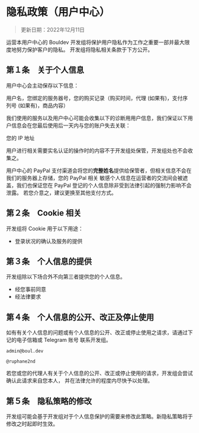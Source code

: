 # 隐私政策（用户中心）
> 更新日期：2022年12月11日

运营本用户中心的 Bouldev 开发组将保护用户隐私作为工作之重要一部并最大限度地努力保护客户的隐私。
开发组将隐私相关条款于下方公开。
## 第１条　关于个人信息
用户中心会主动保存以下信息：

用户名，您绑定的服务器号，您的购买记录（购买时间，代理 (如果有)，支付序列号 (如果有)，商品内容）

我们使用的服务以及用户中心可能会收集以下的诊断用用户信息，我们保证以下用户信息会在您最后使用后一天内与您的账户失去关联：

您的 IP 地址

用户进行相关需要实名认证的操作时的内容不于开发组处保管，开发组处也不会收集之。

用户中心的 PayPal 支付渠道会将您的**完整姓名**提供给保管者，但相关信息不会在我们的服务器上存储，您的 PayPal 相关
敏感个人信息在运营者的交流间会被遮盖，我们也保证您在 PayPal 登记的个人信息除非受到法律引起的强制力影响不会泄露。
若您介意之，建议更换至其他支付方式。
## 第２条　Cookie 相关
开发组将 Cookie 用于以下用途：
* 登录状况的确认及服务的提供

## 第３条　个人信息的提供
开发组除以下场合外不向第三者提供您的个人信息。
* 经您事前同意
* 经法律要求

## 第４条　个人信息的公开、改正及停止使用
如有有关个人信息的问题或有个人信息的公开、改正或停止使用之请求，请通过下记的电子信箱或 Telegram 账号 联系开发组。
```
admin@boul.dev
```
```
@ruphane2nd
```
若您或您的代理人有关于个人信息的公开、改正或停止使用的请求，开发组会尝试确认此请求来自您本人，
并在法律允许的程度内尽快予以处理。
## 第５条　隐私策略的修改
开发组可能会基于开发组对于个人信息保护的需要来修改此策略。新隐私策略将于修改之时起即时生效。
